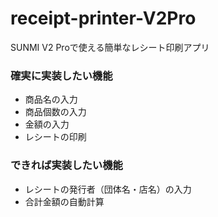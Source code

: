 # receipt-printer-V2Pro
SUNMI V2 Proで使える簡単なレシート印刷アプリ

### 確実に実装したい機能
- 商品名の入力
- 商品個数の入力
- 金額の入力
- レシートの印刷

### できれば実装したい機能
- レシートの発行者（団体名・店名）の入力
- 合計金額の自動計算
